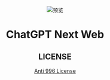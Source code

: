 <div align="center">
<img src="./static/icon.svg" alt="预览"/>

<h1 align="center">ChatGPT Next Web</h1>

## LICENSE

[Anti 996 License](https://github.com/kattgu7/Anti-996-License/blob/master/LICENSE_CN_EN)